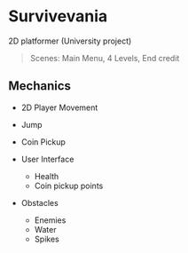 # Survivevania
2D platformer (University project)
 
> Scenes: Main Menu, 4 Levels, End credit

## Mechanics
- 2D Player Movement
- Jump
- Coin Pickup

- User Interface
  - Health 
  - Coin pickup points
  
- Obstacles
  - Enemies
  - Water
  - Spikes
